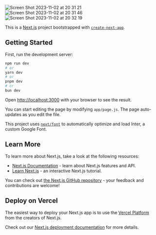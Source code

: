 ![Screen Shot 2023-11-02 at 20 31 21](https://github.com/nim2rod/first_docker/assets/106229019/410bc3b2-4b82-460f-8151-5a572ddc340d)
![Screen Shot 2023-11-02 at 20 31 46](https://github.com/nim2rod/first_docker/assets/106229019/e22f0f32-3eab-49c9-a05e-fc5174f2be04)
![Screen Shot 2023-11-02 at 20 32 19](https://github.com/nim2rod/first_docker/assets/106229019/cb225a94-5a75-41fc-9e11-ac667642d621)



This is a [Next.js](https://nextjs.org/) project bootstrapped with [`create-next-app`](https://github.com/vercel/next.js/tree/canary/packages/create-next-app).

## Getting Started

First, run the development server:

```bash
npm run dev
# or
yarn dev
# or
pnpm dev
# or
bun dev
```

Open [http://localhost:3000](http://localhost:3000) with your browser to see the result.

You can start editing the page by modifying `app/page.js`. The page auto-updates as you edit the file.

This project uses [`next/font`](https://nextjs.org/docs/basic-features/font-optimization) to automatically optimize and load Inter, a custom Google Font.

## Learn More

To learn more about Next.js, take a look at the following resources:

- [Next.js Documentation](https://nextjs.org/docs) - learn about Next.js features and API.
- [Learn Next.js](https://nextjs.org/learn) - an interactive Next.js tutorial.

You can check out [the Next.js GitHub repository](https://github.com/vercel/next.js/) - your feedback and contributions are welcome!

## Deploy on Vercel

The easiest way to deploy your Next.js app is to use the [Vercel Platform](https://vercel.com/new?utm_medium=default-template&filter=next.js&utm_source=create-next-app&utm_campaign=create-next-app-readme) from the creators of Next.js.

Check out our [Next.js deployment documentation](https://nextjs.org/docs/deployment) for more details.
